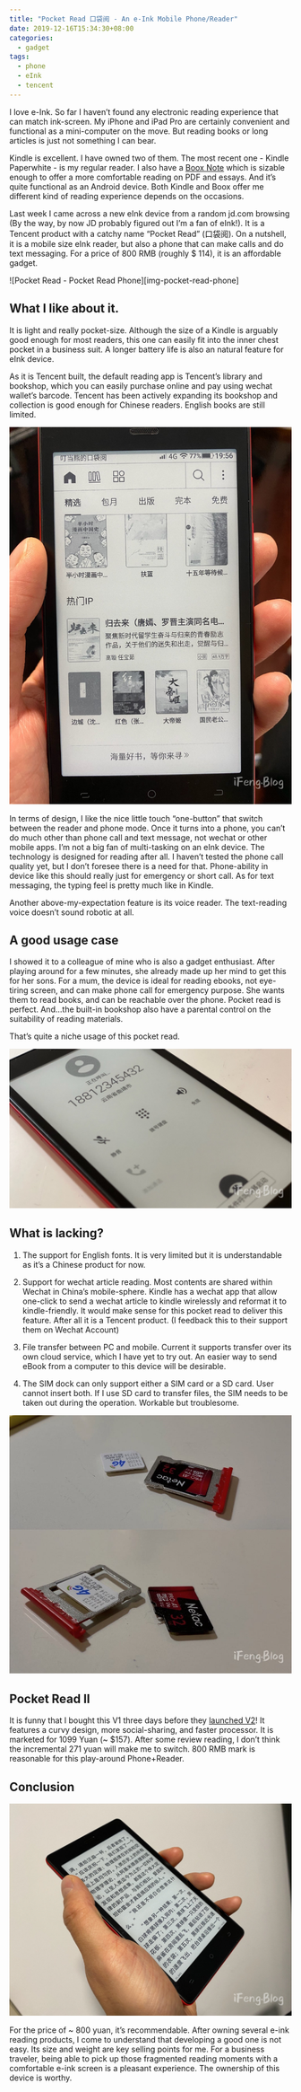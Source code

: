 ```yaml
---
title: "Pocket Read 口袋阅 - An e-Ink Mobile Phone/Reader"
date: 2019-12-16T15:34:30+08:00
categories:
  - gadget
tags:
  - phone
  - eInk
  - tencent
---
```


I love e-Ink. So far I haven’t found any electronic reading experience that can match ink-screen. My iPhone and iPad Pro are certainly convenient and functional as a mini-computer on the move. But reading books or long articles is just not something I can bear. 

Kindle is excellent. I have owned two of them. The most recent one - Kindle Paperwhite - is my regular reader. I also have a [Boox Note][Boox] which is sizable enough to offer a more comfortable reading on PDF and essays. And it’s quite functional as an Android device. Both Kindle and Boox offer me different kind of reading experience depends on the occasions.

Last week I came across a new eInk device from a random jd.com browsing (By the way, by now JD probably figured out I’m a fan of eInk!). It is a Tencent product with a catchy name “Pocket Read” (口袋阅). On a nutshell, it is a mobile size eInk reader, but also a phone that can make calls and do text messaging. For a price of 800 RMB (roughly $ 114), it is an affordable gadget.

![Pocket Read - Pocket Read Phone][img-pocket-read-phone]

## What I like about it.

It is light and really pocket-size. Although the size of a Kindle is arguably good enough for most readers, this one can easily fit into the inner chest pocket in a business suit. A longer battery life is also an natural feature for eInk device.

As it is Tencent built, the default reading app is Tencent’s library and bookshop, which you can easily purchase online and pay using wechat wallet’s barcode. Tencent has been actively expanding its bookshop and collection is good enough for Chinese readers. English books are still limited.

![Tencent Pocket Read - bookshop][img-bookshop]

In terms of design, I like the nice little touch “one-button” that switch between the reader and phone mode. Once it turns into a phone, you can’t do much other than phone call and text message, not wechat or other mobile apps. I’m not a big fan of multi-tasking on an eInk device. The technology is designed for reading after all. I haven’t tested the phone call quality yet, but I don’t foresee there is a need for that. Phone-ability in device like this should really just for emergency or short call. As for text messaging, the typing feel is pretty much like in Kindle.

Another above-my-expectation feature is its voice reader. The text-reading voice doesn’t sound robotic at all.

## A good usage case

I showed it to a colleague of mine who is also a gadget enthusiast. After playing around for a few minutes, she already made up her mind to get this for her sons. For a mum, the device is ideal for reading ebooks, not eye-tiring screen, and can make phone call for emergency purpose. She wants them to read books, and can be reachable over the phone. Pocket read is perfect. And...the built-in bookshop also have a parental control on the suitability of reading materials.

That’s quite a niche usage of this pocket read.

![Tencent Pocket Read - make call][img-call]

## What is lacking?

1. The support for English fonts. It is very limited but it is understandable as it’s a Chinese product for now.

2. Support for wechat article reading. Most contents are shared within Wechat in China’s mobile-sphere. Kindle has a wechat app that allow one-click to send a wechat article to kindle wirelessly and reformat it to kindle-friendly. It would make sense for this pocket read to deliver this feature. After all it is a Tencent product. (I feedback this to their support them on Wechat Account)

3. File transfer between PC and mobile. Current it supports transfer over its own cloud service, which I have yet to try out. An easier way to send eBook from a computer to this device will be desirable.

4. The SIM dock can only support either a SIM card or a SD card. User cannot insert both. If I use SD card to transfer files, the SIM needs to be taken out during the operation. Workable but troublesome.

![Tencent Pocket Read - SIM and SD Card][img-sim-sd]

## Pocket Read II

It is funny that I bought this V1 three days before they [launched V2][v2]! It features a curvy design, more social-sharing, and faster processor. It is marketed for 1099 Yuan (~ $157). After some review reading, I don’t think the incremental 271 yuan will make me to switch. 800 RMB mark is reasonable for this play-around Phone+Reader. 

## Conclusion

![Tencent Pocket Read - Hand Size][img-size]

For the price of ~ 800 yuan, it’s recommendable. After owning several e-ink reading products, I come to understand that developing a good one is not easy. Its size and weight are key selling points for me. For a business traveler, being able to pick up those fragmented reading moments with a comfortable e-ink screen is a pleasant experience. The ownership of this device is worthy.

[boox]: https://www.boox.com/en/
[v2]: https://www.ithome.com/0/463/152.htm
[img-red]: /assets/images/pocket-read-phone.JPG
[img-bookshop]: /assets/images/pocket-read-booshop.JPG
[img-call]: /assets/images/pocket-read-call.JPG
[img-sim-sd]: /assets/images/pocket-read-sim-sd.JPG
[img-size]: /assets/images/pocket-read-size.JPG
